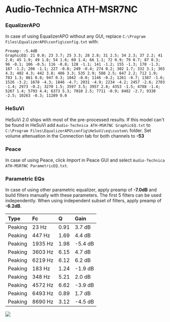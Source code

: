 # Audio-Technica ATH-MSR7NC

### EqualizerAPO
In case of using EqualizerAPO without any GUI, replace `C:\Program Files\EqualizerAPO\config\config.txt`
with:
```
Preamp: -5.4dB
GraphicEQ: 21 0.0; 23 3.7; 25 3.3; 28 2.8; 31 2.5; 34 2.3; 37 2.2; 41 2.0; 45 1.9; 49 1.8; 54 1.6; 60 1.4; 66 1.1; 72 0.9; 79 0.7; 87 0.3; 96 -0.1; 106 -0.5; 116 -0.8; 128 -1.1; 141 -1.2; 155 -1.3; 170 -1.3; 187 -1.2; 206 -1.1; 227 -0.8; 249 -0.4; 274 0.2; 302 1.7; 332 3.1; 365 4.3; 402 4.3; 442 3.8; 486 3.3; 535 2.9; 588 2.5; 647 2.2; 712 1.9; 783 1.3; 861 0.8; 947 0.3; 1042 -0.0; 1146 -0.2; 1261 -0.7; 1387 -1.6; 1526 -3.2; 1678 -4.3; 1846 -4.7; 2031 -4.9; 2234 -4.2; 2457 -2.6; 2703 -1.4; 2973 -0.2; 3270 1.5; 3597 3.5; 3957 2.8; 4353 -1.5; 4788 -1.4; 5267 1.4; 5793 4.4; 6373 5.3; 7010 2.5; 7711 -0.9; 8482 -2.7; 9330 -2.5; 10263 -0.3; 11289 0.0
```

### HeSuVi
HeSuVi 2.0 ships with most of the pre-processed results. If this model can't be found in HeSuVi add
`Audio-Technica ATH-MSR7NC GraphicEQ.txt` to `C:\Program Files\EqualizerAPO\config\HeSuVi\eq\custom\` folder.
Set volume attenuation in the Connection tab for both channels to **-53**

### Peace
In case of using Peace, click *Import* in Peace GUI and select `Audio-Technica ATH-MSR7NC ParametricEQ.txt`.

### Parametric EQs
In case of using other parametric equalizer, apply preamp of **-7.0dB** and build filters manually
with these parameters. The first 5 filters can be used independently.
When using independent subset of filters, apply preamp of **-6.2dB**.

| Type    | Fc      |    Q | Gain    |
|:--------|:--------|:-----|:--------|
| Peaking | 23 Hz   | 0.91 | 3.7 dB  |
| Peaking | 447 Hz  | 1.69 | 4.4 dB  |
| Peaking | 1935 Hz | 1.98 | -5.4 dB |
| Peaking | 3603 Hz | 6.15 | 4.7 dB  |
| Peaking | 6219 Hz | 6.12 | 6.2 dB  |
| Peaking | 183 Hz  | 1.24 | -1.9 dB |
| Peaking | 348 Hz  | 5.21 | 2.0 dB  |
| Peaking | 4572 Hz | 6.62 | -3.9 dB |
| Peaking | 6493 Hz | 0.89 | 1.7 dB  |
| Peaking | 8690 Hz | 3.12 | -4.5 dB |

![](https://raw.githubusercontent.com/jaakkopasanen/AutoEq/master/results/rtings/sbaf-serious/Audio-Technica%20ATH-MSR7NC/Audio-Technica%20ATH-MSR7NC.png)